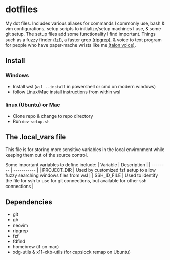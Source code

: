 # dotfiles
My dot files. Includes various aliases for commands I commonly use, bash & vim configurations, setup scripts to initialize/setup machines I use, & some git setup.
The setup files add some functionality I find important. Things such as a fuzzy finder [(fzf)](https://github.com/junegunn/fzf), a faster grep [(ripgrep)](https://github.com/BurntSushi/ripgrep), & voice to text program for people who have paper-mache wrists like me [(talon voice)](https://talonvoice.com/).

## Install
### Windows
  - Install wsl (`wsl --install` in powershell or cmd on modern windows)
  - follow Linux/Mac install instructions from within wsl

### linux (Ubuntu) or Mac
  - Clone repo & change to repo directory
  - Run `dev-setup.sh`

## The .local_vars file
This file is for storing more sensitive variables in the local environment while keeping them out of the source control.

Some important variables to define include:
| Variable    | Description                                                                                           |
| --------    | -----------                                                                                           |
| PROJECT_DIR | Used by customized fzf setup to allow fuzzy searching windows files from wsl                          |
| SSH_ID_FILE | Used to identify the file for ssh to use for git connections, but available for other ssh connections |

## Dependencies
  - git
  - gh
  - neovim
  - ripgrep
  - fzf
  - fdfind
  - homebrew (if on mac)
  - xdg-utils & x11-xkb-utils (for capslock remap on Ubuntu)
